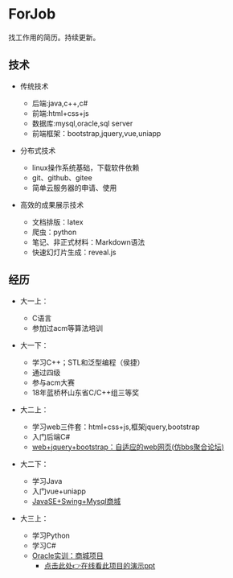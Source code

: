 # ForJob

找工作用的简历。持续更新。

<!-- 网址： -->

<!-- --- -->

##  技术

<!-- --- -->

- 传统技术
   - 后端:java,c++,c#   
   - 前端:html+css+js   
   - 数据库:mysql,oracle,sql server   
   - 前端框架：bootstrap,jquery,vue,uniapp

   <!-- --- -->
- 分布式技术
   - linux操作系统基础，下载软件依赖   
   - git、github、gitee     
   - 简单云服务器的申请、使用   
   <!-- --- -->
- 高效的成果展示技术   
   - 文档排版：latex     
   - 爬虫：python 
   - 笔记、非正式材料：Markdown语法     
   - 快速幻灯片生成：reveal.js

<!-- - 学的范围比较广，但学的都不是很精，但需要什么可以去仔细学 -->

## 经历

- 大一上：
  - C语言
  - 参加过acm等算法培训

  <!-- - C语言：计算器 -->

- 大一下：
  - 学习C++；STL和泛型编程（侯捷）
  - 通过四级
  - 参与acm大赛
  - 18年蓝桥杯山东省C/C++组三等奖
  <!-- - C++：大富翁？？ -->

- 大二上：
  - 学习web三件套：html+css+js,框架jquery,bootstrap
  - 入门后端C#
  - [web+jquery+bootstrap：自适应的web网页(仿bbs聚合论坛)](大二上\传统web-同城聚合)
  <!-- - [c#、.Net:剪刀石头布的实战题目](#) -->

- 大二下：
  <!-- - [java+mysql：一个简单的java swing+mysql(学生信息管理系统)](#)
  - [vue+uniapp：vue 手机app前端开发(商城+社区)](#) -->
  - 学习Java
  - 入门vue+uniapp
  - [JavaSE+Swing+Mysql商城](大二下\Java_se_Swing_MySQL商城项目)

- 大三上：
   - 学习Python
   - 学习C#
   - [Oracle实训：商城项目](大三上\oracle)
     - [点击此处👉在线看此项目的演示ppt](https://violetbenin.github.io/ORACLE_PRACTICAL_TRAINING/)
 
<!-- ## 希望学到

网站运维/大数据/cs架构/做一个完整项目的经验，也希望交一些朋友


### 大二
- 坚持每周运动
- 教资初中信息笔试
- 英语六级470+
- 做一个完整的项目，了解完整流程
- (尽量)标日初级下

### 大三
考研，方向：软件、计算
……

## 其他
英语四级/日语标日初级上
ps/ai/excle/简单的视频剪辑/简单的ppt/
markdown/低价购物技巧/化妆穿搭/简单的公众号排版/搜索各种资源

## 目标
php、python、go

  - Go：
  - 小程序：
  - Tomcat:
  - java web
  
*学过的都做个项目结束吧。

*黄线的是要补的作业 -->
